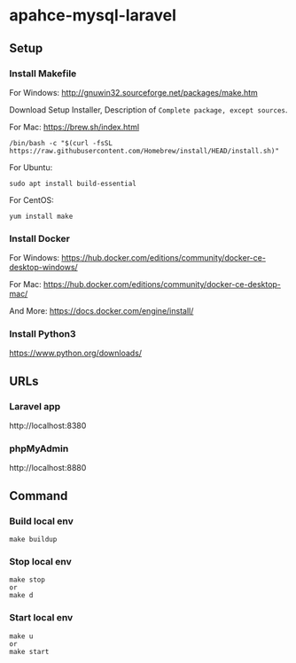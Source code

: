 # apahce-mysql-laravel

## Setup
### Install Makefile

For Windows:
http://gnuwin32.sourceforge.net/packages/make.htm

Download Setup Installer, Description of `Complete package, except sources`.

For Mac:
https://brew.sh/index.html

```
/bin/bash -c "$(curl -fsSL https://raw.githubusercontent.com/Homebrew/install/HEAD/install.sh)"
```

For Ubuntu:

```
sudo apt install build-essential
```

For CentOS:

```
yum install make
```

### Install Docker

For Windows:
https://hub.docker.com/editions/community/docker-ce-desktop-windows/

For Mac:
https://hub.docker.com/editions/community/docker-ce-desktop-mac/

And More:
https://docs.docker.com/engine/install/

### Install Python3
https://www.python.org/downloads/

## URLs
### Laravel app
http://localhost:8380

### phpMyAdmin
http://localhost:8880

## Command

### Build local env

```
make buildup
```

### Stop local env

```
make stop
or 
make d
```

### Start local env

```
make u
or
make start
```